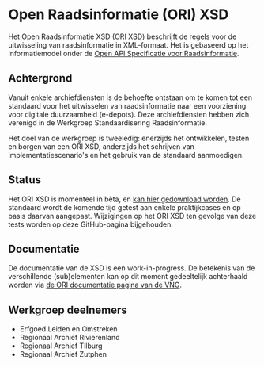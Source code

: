 # Open Raadsinformatie (ORI) XSD

Het Open Raadsinformatie XSD (ORI XSD) beschrijft de regels voor de uitwisseling van raadsinformatie in XML-formaat. Het is gebaseerd op het informatiemodel onder de [Open API Specificatie voor Raadsinformatie](https://github.com/VNG-Realisatie/ODS-Open-Raadsinformatie). 

## Achtergrond

Vanuit enkele archiefdiensten is de behoefte ontstaan om te komen tot een standaard voor het uitwisselen van raadsinformatie naar een voorziening voor digitale duurzaamheid (e-depots). Deze archiefdiensten hebben zich verenigd in de Werkgroep Standaardisering Raadsinformatie. 

Het doel van de werkgroep is tweeledig: enerzijds het ontwikkelen, testen en borgen van een ORI XSD, anderzijds het schrijven van implementatiescenario's en het gebruik van de standaard aanmoedigen.

## Status

Het ORI XSD is momenteel in bèta, en [kan hier gedownload worden](https://github.com/Regionaal-Archief-Rivierenland/ORI-XSD/releases). De standaard wordt de komende tijd getest aan enkele praktijkcases en op basis daarvan aangepast. Wijzigingen op het ORI XSD ten gevolge van deze tests worden op deze GitHub-pagina bijgehouden.

## Documentatie

De documentatie van de XSD is een work-in-progress. De betekenis van de verschillende (sub)elementen kan op dit moment gedeeltelijk achterhaald worden via [de ORI documentatie pagina van de VNG](https://vng-realisatie.github.io/ODS-Open-Raadsinformatie/catalog).

## Werkgroep deelnemers

* Erfgoed Leiden en Omstreken
* Regionaal Archief Rivierenland
* Regionaal Archief Tilburg
* Regionaal Archief Zutphen


